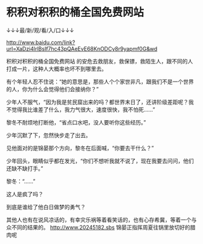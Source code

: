 # 积积对积积的桶全国免费网站

↓↓↓最/新/观/看/入/口↓↓↓

http://www.baidu.com/link?url=XaDzi4lrlBsIf7hc43pQAeEvE68KnODCy8r9yapmf0G&wd

积积对积积的桶全国免费网站
的安危去救朋友，救保镖，救陌生人，跟不同的人打成一片，这种人大概率也坏不到哪里去。

有个年轻人忍不住说：“她的意思是，那些人个个家世非凡，跟我们不是一个世界的人，你为什么会觉得他们会接纳你？”

少年人不服气，“因为我是贫民窟出来的吗？都世界末日了，还讲阶级差距呢？我不觉得我比谁差了什么，我力气很大，速度很快，我不怕死……”

黎冬不耐烦地打断他，“省点口水吧，没人要听你这些经历。”

少年沉默了下，忽然快步走了出去。

见他面对的是锦晏那个方向，黎冬在后面喊，“你要去干什么？”

少年回头，眼睛似乎都在发光，“你们不想听我就不说了，现在我要去问问，他们还缺不缺打手。”

黎冬：“……”

这人是疯了吗？

到底是谁给了他白日做梦的勇气？

其他人也有在说风凉话的，有幸灾乐祸等着看笑话的，也有心存希冀，等着一个与众不同的结果的。
http://www.20245182.sbs
锦晏正指挥周夏往锅里放切好的腊肉呢
